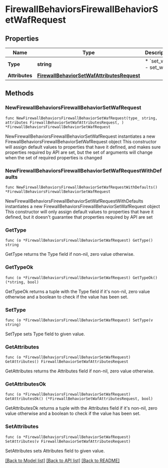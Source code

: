 # FirewallBehaviorsFirewallBehaviorSetWafRequest

## Properties

Name | Type | Description | Notes
------------ | ------------- | ------------- | -------------
**Type** | **string** | * &#x60;set_waf&#x60; - set_waf | 
**Attributes** | [**FirewallBehaviorSetWafAttributesRequest**](FirewallBehaviorSetWafAttributesRequest.md) |  | 

## Methods

### NewFirewallBehaviorsFirewallBehaviorSetWafRequest

`func NewFirewallBehaviorsFirewallBehaviorSetWafRequest(type_ string, attributes FirewallBehaviorSetWafAttributesRequest, ) *FirewallBehaviorsFirewallBehaviorSetWafRequest`

NewFirewallBehaviorsFirewallBehaviorSetWafRequest instantiates a new FirewallBehaviorsFirewallBehaviorSetWafRequest object
This constructor will assign default values to properties that have it defined,
and makes sure properties required by API are set, but the set of arguments
will change when the set of required properties is changed

### NewFirewallBehaviorsFirewallBehaviorSetWafRequestWithDefaults

`func NewFirewallBehaviorsFirewallBehaviorSetWafRequestWithDefaults() *FirewallBehaviorsFirewallBehaviorSetWafRequest`

NewFirewallBehaviorsFirewallBehaviorSetWafRequestWithDefaults instantiates a new FirewallBehaviorsFirewallBehaviorSetWafRequest object
This constructor will only assign default values to properties that have it defined,
but it doesn't guarantee that properties required by API are set

### GetType

`func (o *FirewallBehaviorsFirewallBehaviorSetWafRequest) GetType() string`

GetType returns the Type field if non-nil, zero value otherwise.

### GetTypeOk

`func (o *FirewallBehaviorsFirewallBehaviorSetWafRequest) GetTypeOk() (*string, bool)`

GetTypeOk returns a tuple with the Type field if it's non-nil, zero value otherwise
and a boolean to check if the value has been set.

### SetType

`func (o *FirewallBehaviorsFirewallBehaviorSetWafRequest) SetType(v string)`

SetType sets Type field to given value.


### GetAttributes

`func (o *FirewallBehaviorsFirewallBehaviorSetWafRequest) GetAttributes() FirewallBehaviorSetWafAttributesRequest`

GetAttributes returns the Attributes field if non-nil, zero value otherwise.

### GetAttributesOk

`func (o *FirewallBehaviorsFirewallBehaviorSetWafRequest) GetAttributesOk() (*FirewallBehaviorSetWafAttributesRequest, bool)`

GetAttributesOk returns a tuple with the Attributes field if it's non-nil, zero value otherwise
and a boolean to check if the value has been set.

### SetAttributes

`func (o *FirewallBehaviorsFirewallBehaviorSetWafRequest) SetAttributes(v FirewallBehaviorSetWafAttributesRequest)`

SetAttributes sets Attributes field to given value.



[[Back to Model list]](../README.md#documentation-for-models) [[Back to API list]](../README.md#documentation-for-api-endpoints) [[Back to README]](../README.md)


